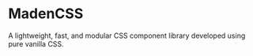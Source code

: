 # MadenCSS
A lightweight, fast, and modular CSS component library developed using pure vanilla CSS.
